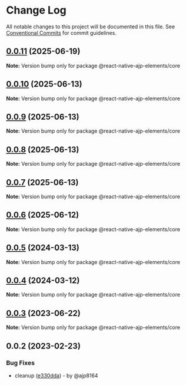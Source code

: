 # Change Log

All notable changes to this project will be documented in this file.
See [Conventional Commits](https://conventionalcommits.org) for commit guidelines.

## [0.0.11](https://github.com/ajp8164/react-native-ajp-elements/compare/@react-native-ajp-elements/core@0.0.10...@react-native-ajp-elements/core@0.0.11) (2025-06-19)

**Note:** Version bump only for package @react-native-ajp-elements/core

## [0.0.10](https://github.com/ajp8164/react-native-ajp-elements/compare/@react-native-ajp-elements/core@0.0.9...@react-native-ajp-elements/core@0.0.10) (2025-06-13)

**Note:** Version bump only for package @react-native-ajp-elements/core

## [0.0.9](https://github.com/ajp8164/react-native-ajp-elements/compare/@react-native-ajp-elements/core@0.0.8...@react-native-ajp-elements/core@0.0.9) (2025-06-13)

**Note:** Version bump only for package @react-native-ajp-elements/core

## [0.0.8](https://github.com/ajp8164/react-native-ajp-elements/compare/@react-native-ajp-elements/core@0.0.7...@react-native-ajp-elements/core@0.0.8) (2025-06-13)

**Note:** Version bump only for package @react-native-ajp-elements/core

## [0.0.7](https://github.com/ajp8164/react-native-ajp-elements/compare/@react-native-ajp-elements/core@0.0.6...@react-native-ajp-elements/core@0.0.7) (2025-06-13)

**Note:** Version bump only for package @react-native-ajp-elements/core

## [0.0.6](https://github.com/ajp8164/react-native-ajp-elements/compare/@react-native-ajp-elements/core@0.0.5...@react-native-ajp-elements/core@0.0.6) (2025-06-12)

**Note:** Version bump only for package @react-native-ajp-elements/core

## [0.0.5](https://github.com/ajp8164/react-native-ajp-elements/compare/@react-native-ajp-elements/core@0.0.4...@react-native-ajp-elements/core@0.0.5) (2024-03-13)

**Note:** Version bump only for package @react-native-ajp-elements/core

## [0.0.4](https://github.com/ajp8164/react-native-ajp-elements/compare/@react-native-ajp-elements/core@0.0.3...@react-native-ajp-elements/core@0.0.4) (2024-03-12)

**Note:** Version bump only for package @react-native-ajp-elements/core

## [0.0.3](https://github.com/ajp8164/react-native-ajp-elements/compare/@react-native-ajp-elements/core@0.0.2...@react-native-ajp-elements/core@0.0.3) (2023-06-22)

**Note:** Version bump only for package @react-native-ajp-elements/core

## 0.0.2 (2023-02-23)

### Bug Fixes

* cleanup ([e330dda](https://github.com/ajp8164/react-native-ajp-elements/commit/e330ddad7fb446b3c145b55dd3f98fc68397c8e4)) - by @ajp8164
